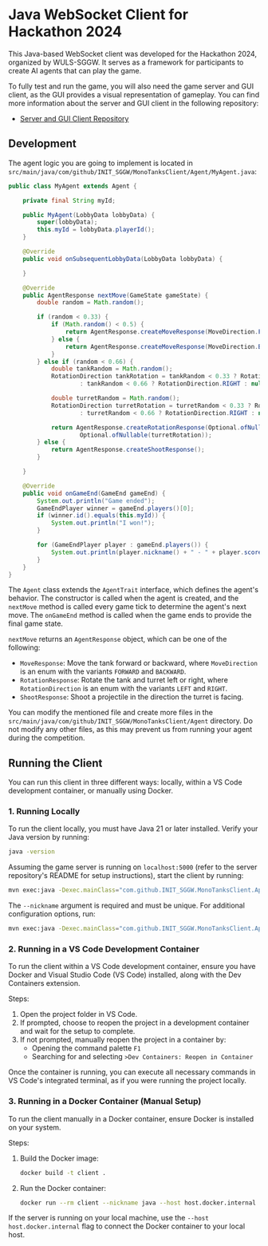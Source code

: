 # Java WebSocket Client for Hackathon 2024

This Java-based WebSocket client was developed for the Hackathon 2024, organized
by WULS-SGGW. It serves as a framework for participants to create AI agents that
can play the game.

To fully test and run the game, you will also need the game server and GUI
client, as the GUI provides a visual representation of gameplay. You can find
more information about the server and GUI client in the following repository:

- [Server and GUI Client Repository](https://github.com/INIT-SGGW/HackArena2024H2-Game)

## Development

The agent logic you are going to implement is located in
`src/main/java/com/github/INIT_SGGW/MonoTanksClient/Agent/MyAgent.java`:

```java
public class MyAgent extends Agent {

    private final String myId;

    public MyAgent(LobbyData lobbyData) {
        super(lobbyData);
        this.myId = lobbyData.playerId();
    }

    @Override
    public void onSubsequentLobbyData(LobbyData lobbyData) {

    }

    @Override
    public AgentResponse nextMove(GameState gameState) {
        double random = Math.random();

        if (random < 0.33) {
            if (Math.random() < 0.5) {
                return AgentResponse.createMoveResponse(MoveDirection.FORWARD);
            } else {
                return AgentResponse.createMoveResponse(MoveDirection.BACKWARD);
            }
        } else if (random < 0.66) {
            double tankRandom = Math.random();
            RotationDirection tankRotation = tankRandom < 0.33 ? RotationDirection.LEFT
                    : tankRandom < 0.66 ? RotationDirection.RIGHT : null;

            double turretRandom = Math.random();
            RotationDirection turretRotation = turretRandom < 0.33 ? RotationDirection.LEFT
                    : turretRandom < 0.66 ? RotationDirection.RIGHT : null;

            return AgentResponse.createRotationResponse(Optional.ofNullable(tankRotation),
                    Optional.ofNullable(turretRotation));
        } else {
            return AgentResponse.createShootResponse();
        }

    }

    @Override
    public void onGameEnd(GameEnd gameEnd) {
        System.out.println("Game ended");
        GameEndPlayer winner = gameEnd.players()[0];
        if (winner.id().equals(this.myId)) {
            System.out.println("I won!");
        }

        for (GameEndPlayer player : gameEnd.players()) {
            System.out.println(player.nickname() + " - " + player.score());
        }
    }
}
```

The `Agent` class extends the `AgentTrait` interface, which defines the agent's
behavior. The constructor is called when the agent is created, and the
`nextMove` method is called every game tick to determine the agent's next move.
The `onGameEnd` method is called when the game ends to provide the final game
state.

`nextMove` returns an `AgentResponse` object, which can be one of the following:

- `MoveResponse`: Move the tank forward or backward, where `MoveDirection` is an
  enum with the variants `FORWARD` and `BACKWARD`.
- `RotationResponse`: Rotate the tank and turret left or right, where
  `RotationDirection` is an enum with the variants `LEFT` and `RIGHT`.
- `ShootResponse`: Shoot a projectile in the direction the turret is facing.

You can modify the mentioned file and create more files in the
`src/main/java/com/github/INIT_SGGW/MonoTanksClient/Agent` directory. Do not
modify any other files, as this may prevent us from running your agent during
the competition.

## Running the Client

You can run this client in three different ways: locally, within a VS Code
development container, or manually using Docker.

### 1. Running Locally

To run the client locally, you must have Java 21 or later installed. Verify your
Java version by running:

```sh
java -version
```

Assuming the game server is running on `localhost:5000` (refer to the server
repository's README for setup instructions), start the client by running:

```sh
mvn exec:java -Dexec.mainClass="com.github.INIT_SGGW.MonoTanksClient.App" -Dexec.args="--nickname java"
```

The `--nickname` argument is required and must be unique. For additional
configuration options, run:

```sh
mvn exec:java -Dexec.mainClass="com.github.INIT_SGGW.MonoTanksClient.App" -Dexec.args="--help"
```

### 2. Running in a VS Code Development Container

To run the client within a VS Code development container, ensure you have Docker
and Visual Studio Code (VS Code) installed, along with the Dev Containers
extension.

Steps:

1. Open the project folder in VS Code.
2. If prompted, choose to reopen the project in a development container and wait
   for the setup to complete.
3. If not prompted, manually reopen the project in a container by:
   - Opening the command palette `F1`
   - Searching for and selecting `>Dev Containers: Reopen in Container`

Once the container is running, you can execute all necessary commands in VS
Code's integrated terminal, as if you were running the project locally.

### 3. Running in a Docker Container (Manual Setup)

To run the client manually in a Docker container, ensure Docker is installed on
your system.

Steps:

1. Build the Docker image:
   ```sh
   docker build -t client .
   ```
2. Run the Docker container:
   ```sh
   docker run --rm client --nickname java --host host.docker.internal
   ```

If the server is running on your local machine, use the
`--host host.docker.internal` flag to connect the Docker container to your local
host.
